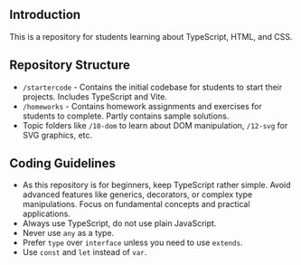 ## Introduction

This is a repository for students learning about TypeScript, HTML, and CSS.

## Repository Structure

- `/startercode` - Contains the initial codebase for students to start their projects. Includes TypeScript and Vite.
- `/homeworks` - Contains homework assignments and exercises for students to complete. Partly contains sample solutions.
- Topic folders like `/10-dom` to learn about DOM manipulation, `/12-svg` for SVG graphics, etc.

## Coding Guidelines

* As this repository is for beginners, keep TypeScript rather simple. Avoid advanced features like generics, decorators, or complex type manipulations. Focus on fundamental concepts and practical applications.
* Always use TypeScript, do not use plain JavaScript.
* Never use `any` as a type.
* Prefer `type` over `interface` unless you need to use `extends`.
* Use `const` and `let` instead of `var`.
